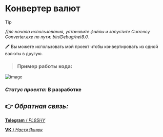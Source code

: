# **Конвертер валют**

> [!TIP]
> *Для начала использования, установите файлы и запустите Currency Converter.exe по пути: bin/Debug/net8.0.* 

  :crayon: Вы можете использовать мой проект чтобы конвертировать из одной валюты в другую.

> ### **Пример работы кода:**
![image](https://github.com/user-attachments/assets/15d0baf2-133a-44ff-aec2-85519bd9861c)

### *Статус проекта:* В разработке

## :point_right: *Обратная связь:*

[**Telegram** / *PL9SHY*](https://t.me/pl9shy)

[**VK** / *Настя Яхнюк*](https://vk.com/nyakhnyuk)
